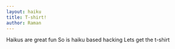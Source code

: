 ```yaml
---
layout: haiku
title: T-shirt!
author: Raman
---
```


Haikus are great fun
So is haiku based hacking
Lets get the t-shirt
